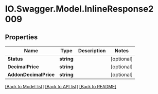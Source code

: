 # IO.Swagger.Model.InlineResponse2009
## Properties

Name | Type | Description | Notes
------------ | ------------- | ------------- | -------------
**Status** | **string** |  | [optional] 
**DecimalPrice** | **string** |  | [optional] 
**AddonDecimalPrice** | **string** |  | [optional] 

[[Back to Model list]](../README.md#documentation-for-models) [[Back to API list]](../README.md#documentation-for-api-endpoints) [[Back to README]](../README.md)

